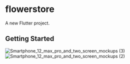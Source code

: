 # flowerstore

A new Flutter project.

## Getting Started

![Smartphone_12_max_pro_and_two_screen_mockups (3)](https://user-images.githubusercontent.com/83392919/190424195-de4c2690-6521-4ccc-ab9e-c0b38212e4de.png)
![Smartphone_12_max_pro_and_two_screen_mockups (2)](https://user-images.githubusercontent.com/83392919/190424230-13ef187e-3c24-45fc-83d9-4303a1c7996a.png)
